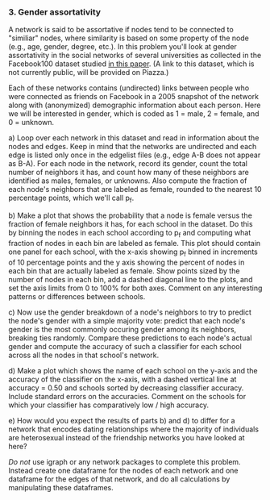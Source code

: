 ### 3. Gender assortativity

A network is said to be assortative if nodes tend to be connected to "similiar" nodes, where similarity is based on some property of the node (e.g., age, gender, degree, etc.). In this problem you'll look at gender assortativity in the social networks of several universities as collected in the Facebook100 dataset studied [in this paper](https://www.sciencedirect.com/science/article/pii/S0378437111009186). (A link to this dataset, which is not currently public, will be provided on Piazza.)

Each of these networks contains (undirected) links between people who were connected as friends on Facebook in a 2005 snapshot of the network along with (anonymized) demographic information about each person. Here we will be interested in gender, which is coded as 1 = male, 2 = female, and 0 = unknown.

a) Loop over each network in this dataset and read in information about the nodes and edges. Keep in mind that the networks are undirected and each edge is listed only once in the edgelist files (e.g., edge A-B does not appear as B-A). For each node in the network, record its gender, count the total number of neighbors it has, and count how many of these neighbors are identified as males, females, or unknowns. Also compute the fraction of each node's neighbors that are labeled as female, rounded to the nearest 10 percentage points, which we'll call p<sub>f</sub>.

b) Make a plot that shows the probability that a node is female versus the fraction of female neighbors it has, for each school in the dataset. Do this by binning the nodes in each school according to p<sub>f</sub> and computing what fraction of nodes in each bin are labeled as female. This plot should contain one panel for each school, with the x-axis showing p<sub>f</sub> binned in increments of 10 percentage points and the y axis showing the percent of nodes in each bin that are actually labeled as female. Show points sized by the number of nodes in each bin, add a dashed diagonal line to the plots, and set the axis limits from 0 to 100% for both axes. Comment on any interesting patterns or differences between schools.

c) Now use the gender breakdown of a node's neighbors to try to predict the node's gender with a simple majority vote: predict that each node's gender is the most commonly occuring gender among its neighbors, breaking ties randomly. Compare these predictions to each node's actual gender and compute the accuracy of such a classifier for each school across all the nodes in that school's network.

d) Make a plot which shows the name of each school on the y-axis and the accuracy of the classifier on the x-axis, with a dashed vertical line at accuracy = 0.50 and schools sorted by decreasing classifier accuracy. Include standard errors on the accuracies. Comment on the schools for which your classifier has comparatively low / high accuracy.

e) How would you expect the results of parts b) and d) to differ for a network that encodes dating relationships where the majority of individuals are heterosexual instead of the friendship networks you have looked at here?

*Do not* use igraph or any network packages to complete this problem. Instead create one dataframe for the nodes of each network and one dataframe for the edges of that network, and do all calculations by manipulating these dataframes.